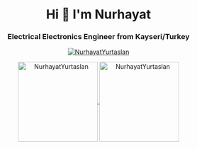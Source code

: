 <h1 align="center">Hi 👋 I'm Nurhayat</h1>
<h3 align="center"> Electrical Electronics Engineer from Kayseri/Turkey</h3>

<!--
**NurhayatYurtaslan/NurhayatYurtaslan** is a ✨ _special_ ✨ repository because its `README.md` (this file) appears on your GitHub profile.

Here are some ideas to get you started:

- 🔭 I’m currently working on ...
- 🌱 I’m currently learning ...
- 👯 I’m looking to collaborate on ...
- 🤔 I’m looking for help with ...
- 💬 Ask me about ...
- 📫 How to reach me: ...
- 😄 Pronouns: ...
- ⚡ Fun fact: ...
-->
<p align="center"> <a href="https://github.com/ryo-ma/github-profile-trophy"><img src="https://github-profile-trophy.vercel.app/?username=NurhayatYurtaslan" alt="NurhayatYurtaslan" /></a> </p>

<p align="center">
	<a href="https://github.com/NurhayatYurtaslan">
		  <img height="180em" align="center" src="https://github-readme-stats.vercel.app/api?username=NurhayatYurtaslan&show_icons=true&locale=en&theme=dark&include_all_commits=true&count_private=true" alt="NurhayatYurtaslan"/>
		  <img height="180em" align="center" src="https://github-readme-stats.vercel.app/api/top-langs?username=NurhayatYurtaslan&show_icons=true&locale=en&layout=compact&langs_count=8&theme=dark" alt="NurhayatYurtaslan"/>
	</a>
</p>
